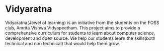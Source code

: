 # Vidyaratna

Vidyaratna(Jewel of learning) is an initiative from the students on the FOSS club,  Amrita Vishwa Vidyapeetham. This 
project aims to provide a comprehensive curriculum for students to learn about computer science, development and 
open source. We help our students learn the skills(both technical and non technical) that would help them grow.